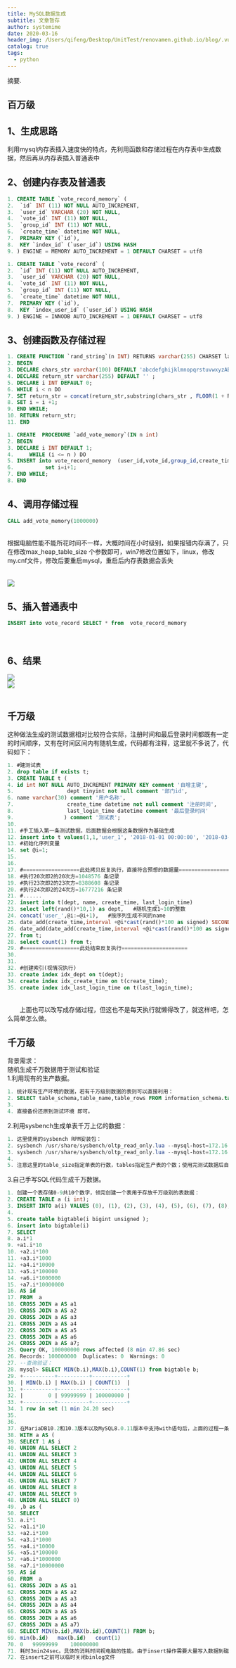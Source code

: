 ```yaml
---
title: MySQL数据生成
subtitle: 文章暂存
author: systemime
date: 2020-03-16
header_img: /Users/qifeng/Desktop/UnitTest/renovamen.github.io/blog/.vuepress/public/img/in-post/header/9.jpg
catalog: true
tags:
  - python
---
```

摘要.

<!-- more -->


<a name="37K1C"></a>
## 百万级
<a name="e898c556"></a>
## 1、生成思路
利用mysql内存表插入速度快的特点，先利用函数和存储过程在内存表中生成数据，然后再从内存表插入普通表中<br />

<a name="d689680b"></a>
## 2、创建内存表及普通表
```sql
1. CREATE TABLE `vote_record_memory` (
2. 	`id` INT (11) NOT NULL AUTO_INCREMENT,
3. 	`user_id` VARCHAR (20) NOT NULL,
4. 	`vote_id` INT (11) NOT NULL,
5. 	`group_id` INT (11) NOT NULL,
6. 	`create_time` datetime NOT NULL,
7. 	PRIMARY KEY (`id`),
8. 	KEY `index_id` (`user_id`) USING HASH
9. ) ENGINE = MEMORY AUTO_INCREMENT = 1 DEFAULT CHARSET = utf8
```


```sql
1. CREATE TABLE `vote_record` (
2. 	`id` INT (11) NOT NULL AUTO_INCREMENT,
3. 	`user_id` VARCHAR (20) NOT NULL,
4. 	`vote_id` INT (11) NOT NULL,
5. 	`group_id` INT (11) NOT NULL,
6. 	`create_time` datetime NOT NULL,
7. 	PRIMARY KEY (`id`),
8. 	KEY `index_user_id` (`user_id`) USING HASH
9. ) ENGINE = INNODB AUTO_INCREMENT = 1 DEFAULT CHARSET = utf8
```


<a name="f07fa0f9"></a>
## 3、创建函数及存储过程
```sql
1. CREATE FUNCTION `rand_string`(n INT) RETURNS varchar(255) CHARSET latin1
2. BEGIN
3. DECLARE chars_str varchar(100) DEFAULT 'abcdefghijklmnopqrstuvwxyzABCDEFGHIJKLMNOPQRSTUVWXYZ0123456789'; 
4. DECLARE return_str varchar(255) DEFAULT '' ;
5. DECLARE i INT DEFAULT 0; 
6. WHILE i < n DO
7. SET return_str = concat(return_str,substring(chars_str , FLOOR(1 + RAND()*62 ),1)); 
8. SET i = i +1; 
9. END WHILE; 
10. RETURN return_str; 
11. END
```


```sql
1. CREATE  PROCEDURE `add_vote_memory`(IN n int)
2. BEGIN
3. DECLARE i INT DEFAULT 1;
4.     WHILE (i <= n ) DO
5. INSERT into vote_record_memory  (user_id,vote_id,group_id,create_time ) VALUEs (rand_string(20),FLOOR(RAND() * 1000),FLOOR(RAND() * 100) ,now() );
6. 			set i=i+1;
7. END WHILE;
8. END
```


<a name="7a55dadd"></a>
## 4、调用存储过程
```sql
CALL add_vote_memory(1000000)
```

<br />根据电脑性能不能所花时间不一样，大概时间在小时级别，如果报错内存满了，只在修改max_heap_table_size 个参数即可，win7修改位置如下，linux，修改my.cnf文件，修改后要重启mysql，重启后内存表数据会丢失<br />
<br />
<br />![](https://cdn.nlark.com/yuque/0/2020/png/663138/1604398593475-aa896336-8fe9-4e68-83c3-70729f272455.png#align=left&display=inline&height=433&margin=%5Bobject%20Object%5D&originHeight=433&originWidth=835&size=0&status=done&style=none&width=835)
<a name="1cbb830f"></a>
## 5、插入普通表中


```sql
INSERT into vote_record SELECT * from  vote_record_memory
```

<br />

<a name="67424d90"></a>
## 6、结果
![](https://cdn.nlark.com/yuque/0/2020/png/663138/1604398593318-cab12e13-3445-4157-9644-88b1222b21e7.png#align=left&display=inline&height=173&margin=%5Bobject%20Object%5D&originHeight=173&originWidth=414&size=0&status=done&style=none&width=414)<br />![](https://cdn.nlark.com/yuque/0/2020/png/663138/1604398593434-ad6fc6fd-0964-4df4-a4fd-02689d74d87a.png#align=left&display=inline&height=510&margin=%5Bobject%20Object%5D&originHeight=510&originWidth=667&size=0&status=done&style=none&width=667)<br />
<br />

<a name="HMcQw"></a>
## 千万级
这种做法生成的测试数据相对比较符合实际，注册时间和最后登录时间都既有一定的时间顺序，又有在时间区间内有随机生成，代码都有注释，这里就不多说了，代码如下：
```sql
1. #建测试表
2. drop table if exists t;
3. CREATE TABLE t (
4. id int NOT NULL AUTO_INCREMENT PRIMARY KEY comment '自增主键', 
5.                 dept tinyint not null comment '部门id',
6. name varchar(30) comment '用户名称',
7.                 create_time datetime not null comment '注册时间', 
8.                 last_login_time datetime comment '最后登录时间'
9.                ) comment '测试表';
10. 
11. #手工插入第一条测试数据，后面数据会根据这条数据作为基础生成
12. insert into t values(1,1,'user_1', '2018-01-01 00:00:00', '2018-03-01 12:00:00');
13. #初始化序列变量
14. set @i=1;
15. 
16. 
17. #==================此处拷贝反复执行，直接符合预想的数据量===================
18. #执行20次即2的20次方=1048576 条记录
19. #执行23次即2的23次方=8388608 条记录
20. #执行24次即2的24次方=16777216 条记录
21. #......
22. insert into t(dept, name, create_time, last_login_time) 
23. select left(rand()*10,1) as dept,   #随机生成1~10的整数
24. concat('user_',@i:=@i+1),   #按序列生成不同的name
25. date_add(create_time,interval +@i*cast(rand()*100 as signed) SECOND), #生成有时间大顺序随机注册时间
26. date_add(date_add(create_time,interval +@i*cast(rand()*100 as signed) SECOND), interval + cast(rand()*1000000 as signed) SECOND) #生成有时间大顺序的随机的最后登录时间
27. from t;
28. select count(1) from t;
29. #==================此处结束反复执行=====================
30. 
31. 
32. #创建索引(视情况执行)
33. create index idx_dept on t(dept);
34. create index idx_create_time on t(create_time);
35. create index idx_last_login_time on t(last_login_time);
```

<br />　　上面也可以改写成存储过程，但这也不是每天执行就懒得改了，就这样吧，怎么简单怎么做。<br />

<a name="3712A"></a>
## 千万级
背景需求：<br />随机生成千万数据用于测试和验证<br />1.利用现有的生产数据。
```sql
1. 统计现有生产环境的数据，若有千万级别数据的表则可以直接利用：
2. SELECT table_schema,table_name,table_rows FROM information_schema.tables WHERE table_rows >10000000;
3. 
4. 直接备份还原到测试环境 即可。
```
2.利用sysbench生成单表千万上亿的数据：
```powershell
1. 这里使用的sysbench RPM安装包：
2. sysbench /usr/share/sysbench/oltp_read_only.lua --mysql-host=172.16.1.81 --mysql-port=3306 --mysql-db=sbtest --mysql-user=root --mysql-password=xxxxxx --table_size=10000000 --tables=20 --threads=50 --time=240 --report-interval=20 --db-driver=mysql prepare
3. sysbench /usr/share/sysbench/oltp_read_only.lua --mysql-host=172.16.1.81 --mysql-port=3306 --mysql-db=sbtest --mysql-user=root --mysql-password=xxxxxx --table_size=10000000 --tables=20 --threads=50 --time=240 --report-interval=20 --db-driver=mysql run
4. 
5. 注意这里的table_size指定单表的行数，tables指定生产表的个数；使用完测试数据后自己手动删除即可。
```
3.自己手写SQL代码生成千万数据。
```sql
1. 创建一个表存储0-9共10个数字，领完创建一个表用于存放千万级别的表数据：
2. CREATE TABLE a (i int);
3. INSERT INTO a(i) VALUES (0), (1), (2), (3), (4), (5), (6), (7), (8), (9);
4. 
5. create table bigtable(i bigint unsigned );
6. insert into bigtable(i)
7. SELECT
8. a.i*1
9. +a1.i*10
10. +a2.i*100
11. +a3.i*1000
12. +a4.i*10000
13. +a5.i*100000
14. +a6.i*1000000
15. +a7.i*10000000
16. AS id
17. FROM  a 
18. CROSS JOIN a AS a1
19. CROSS JOIN a AS a2
20. CROSS JOIN a AS a3
21. CROSS JOIN a AS a4
22. CROSS JOIN a AS a5
23. CROSS JOIN a AS a6
24. CROSS JOIN a AS a7;
25. Query OK, 100000000 rows affected (8 min 47.86 sec)
26. Records: 100000000  Duplicates: 0  Warnings: 0
27. --查询验证：
28. mysql> SELECT MIN(b.i),MAX(b.i),COUNT(1) from bigtable b;  
29. +----------+----------+-----------+
30. | MIN(b.i) | MAX(b.i) | COUNT(1)  |
31. +----------+----------+-----------+
32. |        0 | 99999999 | 100000000 |
33. +----------+----------+-----------+
34. 1 row in set (1 min 24.20 sec)
35. 
36. 
37. 在MariaDB10.2和10.3版本以及MySQL8.0.11版本中支持with语句后，上面的过程一条SQL语句即可搞定。
38. WITH a AS (
39. SELECT 1 AS i
40. UNION ALL SELECT 2
41. UNION ALL SELECT 3
42. UNION ALL SELECT 4
43. UNION ALL SELECT 5
44. UNION ALL SELECT 6
45. UNION ALL SELECT 7
46. UNION ALL SELECT 8
47. UNION ALL SELECT 9
48. UNION ALL SELECT 0)
49. ,b as (
50. SELECT
51. a.i*1
52. +a1.i*10
53. +a2.i*100
54. +a3.i*1000
55. +a4.i*10000
56. +a5.i*100000
57. +a6.i*1000000
58. +a7.i*10000000
59. AS id
60. FROM  a 
61. CROSS JOIN a AS a1
62. CROSS JOIN a AS a2
63. CROSS JOIN a AS a3
64. CROSS JOIN a AS a4
65. CROSS JOIN a AS a5
66. CROSS JOIN a AS a6
67. CROSS JOIN a AS a7)
68. SELECT MIN(b.id),MAX(b.id),COUNT(1) FROM b;
69. min(b.id)	max(b.id)	count(1)
70. 0	99999999	100000000
71. 耗时3min24sec。具体的消耗时间视电脑的性能。由于insert操作需要大量写入数据到磁盘,
72. 在insert之前可以临时关闭binlog文件
```

<br />
<br />

